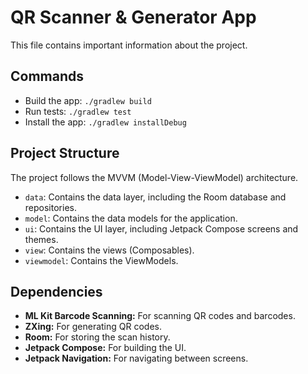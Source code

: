 # QR Scanner & Generator App

This file contains important information about the project.

## Commands

- Build the app: `./gradlew build`
- Run tests: `./gradlew test`
- Install the app: `./gradlew installDebug`

## Project Structure

The project follows the MVVM (Model-View-ViewModel) architecture.

- `data`: Contains the data layer, including the Room database and repositories.
- `model`: Contains the data models for the application.
- `ui`: Contains the UI layer, including Jetpack Compose screens and themes.
- `view`: Contains the views (Composables).
- `viewmodel`: Contains the ViewModels.

## Dependencies

- **ML Kit Barcode Scanning:** For scanning QR codes and barcodes.
- **ZXing:** For generating QR codes.
- **Room:** For storing the scan history.
- **Jetpack Compose:** For building the UI.
- **Jetpack Navigation:** For navigating between screens.
